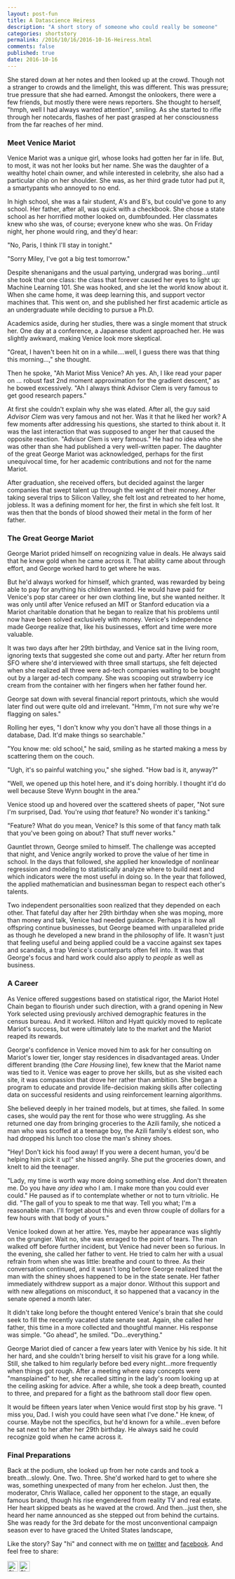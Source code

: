 ```yaml
---
layout: post-fun
title: A Datascience Heiress
description: "A short story of someone who could really be someone"
categories: shortstory
permalink: /2016/10/16/2016-10-16-Heiress.html
comments: false
published: true
date: 2016-10-16
---
```


She stared down at her notes and then looked up at the crowd. Though not a stranger to crowds and the limelight, this was different. This was pressure; true pressure that she had earned. Amongst the onlookers, there were a few friends, but mostly there were news reporters. She thought to herself, "hmph, well I had always wanted attention", smiling. As she started to rifle through her notecards, flashes of her past grasped at her consciousness from the far reaches of her mind.

### Meet Venice Mariot

Venice Mariot was a unique girl, whose looks had gotten her far in life. But, to most, it was not her looks but her name. She was the daughter of a wealthy hotel chain owner, and while interested in celebrity, she also had a particular chip on her shoulder. She was, as her third grade tutor had put it, a smartypants who annoyed to no end. 

In high school, she was a fair student, A's and B's, but could've gone to any school. Her father, after all, was quick with a checkbook. She chose a state school as her horrified mother looked on, dumbfounded. Her classmates knew who she was, of course; everyone knew who she was. On Friday night, her phone would ring, and they'd hear:

"No, Paris, I think I'll stay in tonight."

"Sorry Miley, I've got a big test tomorrow."

Despite shenanigans and the usual partying, undergrad was boring...until she took that one class: the class that forever caused her eyes to light up: Machine Learning 101. She was hooked, and she let the world know about it. When she came home, it was deep learning this, and support vector machines that. This went on, and she published her first academic article as an undergraduate while deciding to pursue a Ph.D.

Academics aside, during her studies, there was a single moment that struck her. One day at a conference, a Japanese student approached her. He was slightly awkward, making Venice look more skeptical.

"Great, I haven't been hit on in a while....well, I guess there was that thing this morning...," she thought.

Then he spoke, "Ah Mariot Miss Venice? Ah yes. Ah, I like read your paper on ... robust fast 2nd moment approximation for the gradient descent," as he bowed excessively. "Ah I always think Advisor Clem is very famous to get good research papers."

At first she couldn't explain why she was elated. After all, the guy said *Advisor Clem* was very famous and not her. Was it that he liked her work? A few moments after addressing his questions, she started to think about it. It was the last interaction that was supposed to anger her that caused the opposite reaction. "Advisor Clem is very famous." He had no idea who she was other than she had published a very well-written paper. The daughter of the great George Mariot was acknowledged, perhaps for the first unequivocal time, for her academic contributions and not for the name Mariot.

After graduation, she received offers, but decided against the larger companies that swept talent up through the weight of their money. After taking several trips to Silicon Valley, she felt lost and retreated to her home, jobless. It was a defining moment for her, the first in which she felt lost. It was then that the bonds of blood showed their metal in the form of her father.

### The Great George Mariot

George Mariot prided himself on recognizing value in deals. He always said that he knew gold when he came across it. That ability came about through effort, and George worked hard to get where he was. 

But he'd always worked for himself, which granted, was rewarded by being able to pay for anything his children wanted. He would have paid for Venice's pop star career or her own clothing line, but she wanted neither. It was only until after Venice refused an MIT or Stanford education via a Mariot charitable donation that he began to realize that his problems until now have been solved exclusively with money. Venice's independence made George realize that, like his businesses, effort and time were more valuable.

It was two days after her 29th birthday, and Venice sat in the living room, ignoring texts that suggested she come out and party. After her return from SFO where she'd interviewed with three small startups, she felt dejected when she realized all three were ad-tech companies waiting to be bought out by a larger ad-tech company. She was scooping out strawberry ice cream from the container with her fingers when her father found her.

George sat down with several financial report printouts, which she would later find out were quite old and irrelevant. "Hmm, I'm not sure why we're flagging on sales." 

Rolling her eyes, "I don't know why you don't have all those things in a database, Dad. It'd make things so searchable."

"You know me: old school," he said, smiling as he started making a mess by scattering them on the couch.

"Ugh, it's so painful watching you," she sighed. "How bad is it, anyway?"

"Well, we opened up this hotel here, and it's doing horribly. I thought it'd do well because Steve Wynn bought in the area."

Venice stood up and hovered over the scattered sheets of paper, "Not sure I'm surprised, Dad. You're using *that* feature? No wonder it's tanking."

"Feature? What do you mean, Venice? Is this some of that fancy math talk that you've been going on about? That stuff never works."

Gauntlet thrown, George smiled to himself. The challenge was accepted that night, and Venice angrily worked to prove the value of her time in school. In the days that followed, she applied her knowledge of nonlinear regression and modeling to statistically analyze where to build next and which indicators were the most useful in doing so. In the year that followed, the applied mathematician and businessman began to respect each other's talents. 

Two independent personalities soon realized that they depended on each other. That fateful day after her 29th birthday when she was moping, more than money and talk, Venice had needed guidance. Perhaps it is how all offspring continue businesses, but George beamed with unparalleled pride as though he developed a new brand in the philosophy of life. It wasn't just that feeling useful and being applied could be a vaccine against sex tapes and scandals, a trap Venice's counterparts often fell into. It was that George's focus and hard work could also apply to *people* as well as business.


### A Career

As Venice offered suggestions based on statistical rigor, the Mariot Hotel Chain began to flourish under such direction, with a grand opening in New York selected using previously archived demographic features in the census bureau. And it worked. Hilton and Hyatt quickly moved to replicate Mariot's success, but were ultimately late to the market and the Mariot reaped its rewards.

George's confidence in Venice moved him to ask for her consulting on Mariot's lower tier, longer stay residences in disadvantaged areas. Under different branding (the *Care Housing* line), few knew that the Mariot name was tied to it. Venice was eager to prove her skills, but as she visited each site, it was compassion that drove her rather than ambition. She began a program to educate and provide life-decision making skills after collecting data on successful residents and using reinforcement learning algorithms. 

She believed deeply in her trained models, but at times, she failed. In some cases, she would pay the rent for those who were struggling. As she returned one day from bringing groceries to the Azili family, she noticed a man who was scoffed at a teenage boy, the Azili family's eldest son, who had dropped his lunch too close the man's shiney shoes. 

"Hey! Don't kick his food away! If you were a decent human, you'd be helping him pick it up!" she hissed angrily. She put the groceries down, and knelt to aid the teenager.

"Lady, my time is worth way more doing something else. And don't threaten me. Do you have *any idea* who I am. I make more than you could ever could." He paused as if to contemplate whether or not to turn vitriolic. He did. "The gall of you to speak to me that way. Tell you what; I'm a reasonable man. I'll forget about this and even throw couple of dollars for a few hours with that body of yours."

Venice looked down at her attire. Yes, maybe her appearance was slightly on the grungier. Wait no, she was enraged to the point of tears. The man walked off before further incident, but Venice had never been so furious. In the evening, she called her father to vent. He tried to calm her with a usual refrain from when she was little: breathe and count to three. As their conversation continued, and it wasn't long before George realized that the man with the shiney shoes happened to be in the state senate. Her father immediately withdrew support as a major donor. Without this support and with new allegations on misconduct, it so happened that a vacancy in the senate opened a month later.

It didn't take long before the thought entered Venice's brain that she could seek to fill the recently vacated state senate seat. Again, she called her father, this time in a more collected and thoughtful manner. His response was simple. "Go ahead", he smiled. "Do...everything."

George Mariot died of cancer a few years later with Venice by his side. It hit her hard, and she couldn't bring herself to visit his grave for a long while. Still, she talked to him regularly before bed every night...more frequently when things got rough. After a meeting where easy concepts were "mansplained" to her, she recalled sitting in the lady's room looking up at the ceiling asking for advice. After a while, she took a deep breath, counted to three, and prepared for a fight as the bathroom stall door flew open.

It would be fifteen years later when Venice would first stop by his grave. "I miss you, Dad. I wish you could have seen what I've done." He knew, of course. Maybe not the specifics, but he'd known for a while...even before he sat next to her after her 29th birthday. He always said he could recognize gold when he came across it.

### Final Preparations

Back at the podium, she looked up from her note cards and took a breath...slowly. One. Two. Three. She'd worked hard to get to where she was, something unexpected of many from her echelon. Just then, the moderator, Chris Wallace, called her opponent to the stage, an equally famous brand, though his rise engendered from reality TV and real estate. Her heart skipped beats as he waved at the crowd. And then...just then, she heard her name announced as she stepped out from behind the curtains. She was ready for the 3rd debate for the most unconventional campaign season ever to have graced the United States landscape,  

Like the story? Say "hi" and connect with me on [twitter](http://twitter.com/karl_ni) and [facebook](https://www.facebook.com/karl.ni). And feel free to share:

<a style="display: inline" >
<a href="//www.facebook.com/sharer.php?u=http://uckarl.github.io/2016/10/16/2016-10-16-Heiress.html"><img src="https://pbs.twimg.com/profile_images/3513354941/24aaffa670e634a7da9a087bfa83abe6_normal.png"
  alt="Share on Facebook"
  width="24" height="24" border="0" align="left"  /></a> 
<a href="//twitter.com/share?url=http://uckarl.github.io/2016/10/16/2016-10-16-Heiress.html">
<img src="https://chem.ku.edu/sites/chem.ku.edu/files/images/general/layout/Twitter-icon.png"
  alt="Share on Twitter"
  width="24" height="24" border="0" align="left" /> </a>
</a>
